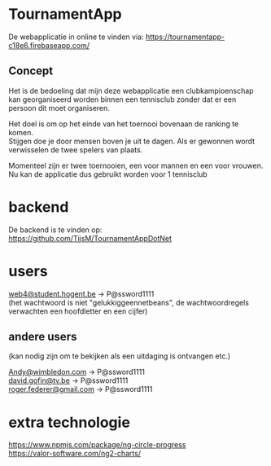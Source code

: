 # TournamentApp

De webapplicatie in online te vinden via: https://tournamentapp-c18e6.firebaseapp.com/

## Concept


Het is de bedoeling dat mijn deze webapplicatie een clubkampioenschap kan georganiseerd worden binnen een tennisclub zonder dat er een persoon dit moet organiseren.

Het doel is om op het einde van het toernooi bovenaan de ranking te komen.  
Stijgen doe je door mensen boven je uit te dagen. Als er gewonnen wordt verwisselen de twee spelers van plaats.

Momenteel zijn er twee toernooien, een voor mannen en een voor vrouwen.  
Nu kan de applicatie dus gebruikt worden voor 1 tennisclub


# backend

De backend is te vinden op: https://github.com/TijsM/TournamentAppDotNet

# users

web4@student.hogent.be  -> P@ssword1111  
(het wachtwoord is niet "gelukkiggeennetbeans", de wachtwoordregels verwachten een hoofdletter en een cijfer)

## andere users
(kan nodig zijn om te bekijken als een uitdaging is ontvangen etc.)

Andy@wimbledon.com -> P@ssword1111  
david.gofin@tv.be -> P@ssword1111  
roger.federer@gmail.com -> P@ssword1111  

# extra technologie
https://www.npmjs.com/package/ng-circle-progress  
https://valor-software.com/ng2-charts/

